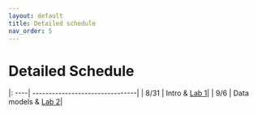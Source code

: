 ```yaml
---
layout: default 
title: Detailed schedule 
nav_order: 5
---
```


# Detailed Schedule 



|: ----| --------------------------------|
| 8/31 |  Intro & [Lab 1](https://bowdoin-csci3225-f23.github.io/Labs/Lab1.md)|
| 9/6 |  Data models & [Lab 2](https://bowdoin-csci3225-f23.github.io/Labs/lab2.md)|
